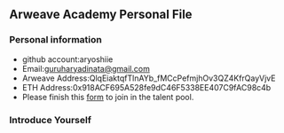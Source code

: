 ## Arweave Academy Personal File

### Personal information

- github account:aryoshiie
- Email:guruharyadinata@gmail.com
- Arweave Address:QlqEiaktqfTlnAYb_fMCcPefmjhOv3QZ4KfrQayVjvE
- ETH Address:0x918ACF695A528fe9dC46F5338EE407C9fAC98c4b
- Please finish this [form](https://docs.google.com/forms/d/e/1FAIpQLSfWA5fIIcBgmRppm3jNz5vmf9Mai_QMVil-2pO4r7YKn_Zhtw/viewform?usp=sf_link) to join in the talent pool.

### Introduce Yourself
